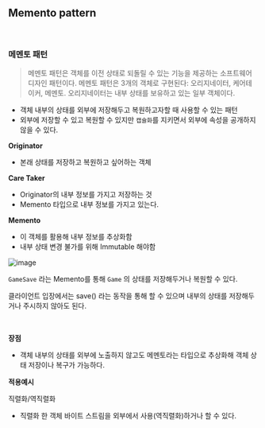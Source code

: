 ## Memento pattern

<br>

### 메멘토 패턴

> 메멘토 패턴은 객체를 이전 상태로 되돌릴 수 있는 기능을 제공하는 소프트웨어 디자인 패턴이다. 메멘토 패턴은 3개의 객체로 구현된다: 오리지네이터, 케어테이커, 메멘토. 오리지네이터는 내부 상태를 보유하고 있는 일부 객체이다. 

- 객체 내부의 상태를 외부에 저장해두고 복원하고자할 때 사용할 수 있는 패턴
- 외부에 저장할 수 있고 복원할 수 있지만 `캡슐화`를 지키면서 외부에 속성을 공개하지 않을 수 있다.

**Originator**

- 본래 상태를 저장하고 복원하고 싶어하는 객체

**Care Taker**

- Originator의 내부 정보를 가지고 저장하는 것
- Memento 타입으로 내부 정보를 가지고 있는다.

**Memento**

- 이 객체를 활용해 내부 정보를 추상화함
- 내부 상태 변경 불가를 위해 Immutable 해야함


![image](https://user-images.githubusercontent.com/76927397/188351021-5a1ef789-69a3-4239-9497-2722a06b85e9.png)


`GameSave` 라는 Memento를 통해 `Game` 의 상태를 저장해두거나 복원할 수 있다.

클라이언트 입장에서는 save() 라는 동작을 통해 할 수 있으며 내부의 상태를 저장해두거나 주시하지 않아도 된다.

<br>

**장점**

- 객체 내부의 상태를 외부에 노출하지 않고도 메멘토라는 타입으로 추상화해 객체 상태 저장이나 복구가 가능하다.


**적용예시**

직렬화/역직렬화

- 직렬화 한 객체 바이트 스트림을 외부에서 사용(역직렬화)하거나 할 수 있다.





